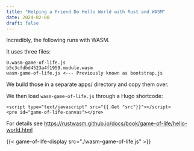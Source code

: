 ```yaml
---
title: "Helping a Friend Do Hello World with Rust and WASM"
date: 2024-02-08
draft: false
---
```


Incredibly, the following runs with WASM.

It uses three files:

```
0.wasm-game-of-life.js
b5c3cfdbd4523a4f1959.module.wasm
wasm-game-of-life.js <--- Previously known as bootstrap.js
```

We build those in a separate apps/ directory and copy them over.

We then load `wasm-game-of-life.js` through a Hugo shortcode:

```
<script type="text/javascript" src="{{.Get "src"}}"></script>
<pre id="game-of-life-canvas"></pre>
```

For details see https://rustwasm.github.io/docs/book/game-of-life/hello-world.html

{{< game-of-life-display src="./wasm-game-of-life.js" >}}

